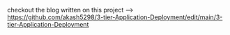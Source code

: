 checkout the blog written on this project -->  https://github.com/akash5298/3-tier-Application-Deployment/edit/main/3-tier-Application-Deployment
